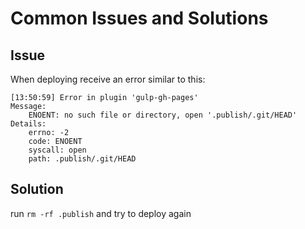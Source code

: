 # Common Issues and Solutions

## Issue
When deploying receive an error similar to this:

```
[13:50:59] Error in plugin 'gulp-gh-pages'
Message:
    ENOENT: no such file or directory, open '.publish/.git/HEAD'
Details:
    errno: -2
    code: ENOENT
    syscall: open
    path: .publish/.git/HEAD
```

## Solution
run `rm -rf .publish` and try to deploy again